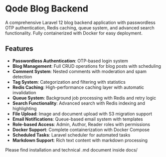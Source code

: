 # Qode Blog Backend

A comprehensive Laravel 12 blog backend application with passwordless OTP authentication, Redis caching, queue system, and advanced search functionality. Fully containerized with Docker for easy deployment.

## Features

- **Passwordless Authentication**: OTP-based login system
- **Blog Management**: Full CRUD operations for blog posts with scheduling
- **Comment System**: Nested comments with moderation and spam detection
- **Tag System**: Categorization and filtering with statistics
- **Redis Caching**: High-performance caching layer with automatic invalidation
- **Queue System**: Background job processing with Redis and retry logic
- **Search Functionality**: Advanced search with Redis indexing and highlighting
- **File Upload**: Image and document upload with S3 migration support
- **Email Notifications**: Queue-based email system with templates
- **Role-based Access**: Admin, Author, Reader roles with permissions
- **Docker Support**: Complete containerization with Docker Compose
- **Scheduled Tasks**: Laravel scheduler for automated tasks
- **Markdown Support**: Rich text content with markdown processing

Please find installation and technical .md document inside docs/

